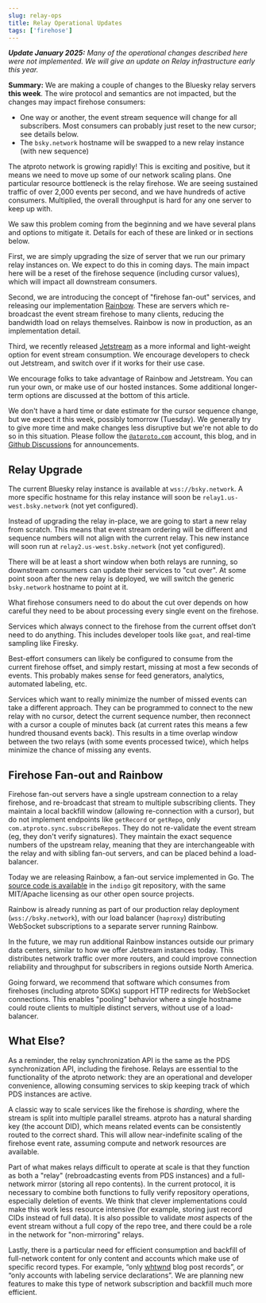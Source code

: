 ```yaml
---
slug: relay-ops
title: Relay Operational Updates
tags: ['firehose']
---
```


_**Update January 2025:** Many of the operational changes described here were not implemented. We will give an update on Relay infrastructure early this year._

**Summary:** We are making a couple of changes to the Bluesky relay servers **this week**. The wire protocol and semantics are not impacted, but the changes may impact firehose consumers:

- One way or another, the event stream sequence will change for all subscribers. Most consumers can probably just reset to the new cursor; see details below.
- The `bsky.network` hostname will be swapped to a new relay instance (with new sequence)

The atproto network is growing rapidly! This is exciting and positive, but it means we need to move up some of our network scaling plans. One particular resource bottleneck is the relay firehose. We are seeing sustained traffic of over 2,000 events per second, and we have hundreds of active consumers. Multiplied, the overall throughput is hard for any one server to keep up with.

We saw this problem coming from the beginning and we have several plans and options to mitigate it. Details for each of these are linked or in sections below.

First, we are simply upgrading the size of server that we run our primary relay instances on. We expect to do this in coming days. The main impact here will be a reset of the firehose sequence (including cursor values), which will impact all downstream consumers.

Second, we are introducing the concept of "firehose fan-out" services, and releasing our implementation [Rainbow](https://github.com/bluesky-social/indigo/tree/main/cmd/rainbow). These are servers which re-broadcast the event stream firehose to many clients, reducing the bandwidth load on relays themselves. Rainbow is now in production, as an implementation detail.

Third, we recently released [Jetstream](https://docs.bsky.app/blog/jetstream) as a more informal and light-weight option for event stream consumption. We encourage developers to check out Jetstream, and switch over if it works for their use case.

We encourage folks to take advantage of Rainbow and Jetstream. You can run your own, or make use of our hosted instances. Some additional longer-term options are discussed at the bottom of this article.

We don't have a hard time or date estimate for the cursor sequence change, but we expect it this week, possibly tomorrow (Tuesday). We generally try to give more time and make changes less disruptive but we're not able to do so in this situation. Please follow the [`@atproto.com`](https://bsky.app/profile/atproto.com) account, this blog, and in [Github Discussions](https://github.com/bluesky-social/atproto/discussions) for announcements.

## Relay Upgrade

The current Bluesky relay instance is available at `wss://bsky.network`. A more specific hostname for this relay instance will soon be `relay1.us-west.bsky.network` (not yet configured).

Instead of upgrading the relay in-place, we are going to start a new relay from scratch. This means that event stream ordering will be different and sequence numbers will not align with the current relay. This new instance will soon run at `relay2.us-west.bsky.network` (not yet configured).

There will be at least a short window when both relays are running, so downstream consumers can update their services to "cut over". At some point soon after the new relay is deployed, we will switch the generic `bsky.network` hostname to point at it.

What firehose consumers need to do about the cut over depends on how careful they need to be about processing every single event on the firehose.

Services which always connect to the firehose from the current offset don’t need to do anything. This includes developer tools like `goat`, and real-time sampling like Firesky.

Best-effort consumers can likely be configured to consume from the current firehose offset, and simply restart, missing at most a few seconds of events. This probably makes sense for feed generators, analytics, automated labeling, etc.

Services which want to really minimize the number of missed events can take a different approach. They can be programmed to connect to the new relay with no cursor, detect the current sequence number, then reconnect with a cursor a couple of minutes back (at current rates this means a few hundred thousand events back). This results in a time overlap window between the two relays (with some events processed twice), which helps minimize the chance of missing any events.

## Firehose Fan-out and Rainbow

Firehose fan-out servers have a single upstream connection to a relay firehose, and re-broadcast that stream to multiple subscribing clients. They maintain a local backfill window (allowing re-connection with a cursor), but do not implement endpoints like `getRecord` or `getRepo`, only `com.atproto.sync.subscribeRepos`. They do not re-validate the event stream (eg, they don't verify signatures). They maintain the exact sequence numbers of the upstream relay, meaning that they are interchangeable with the relay and with sibling fan-out servers, and can be placed behind a load-balancer.

Today we are releasing Rainbow, a fan-out service implemented in Go. The [source code is available](https://github.com/bluesky-social/indigo/tree/main/cmd/rainbow) in the `indigo` git repository, with the same MIT/Apache licensing as our other open source projects.

Rainbow is already running as part of our production relay deployment (`wss://bsky.network`), with our load balancer (`haproxy`) distributing WebSocket subscriptions to a separate server running Rainbow.

In the future, we may run additional Rainbow instances outside our primary data centers, similar to how we offer Jetstream instances today. This distributes network traffic over more routers, and could improve connection reliability and throughput for subscribers in regions outside North America.

Going forward, we recommend that software which consumes from firehoses (including atproto SDKs) support HTTP redirects for WebSocket connections. This enables "pooling" behavior where a single hostname could route clients to multiple distinct servers, without use of a load-balancer.

## What Else?

As a reminder, the relay synchronization API is the same as the PDS synchronization API, including the firehose. Relays are essential to the functionality of the atproto network: they are an operational and developer convenience, allowing consuming services to skip keeping track of which PDS instances are active.

A classic way to scale services like the firehose is *sharding*, where the stream is split into multiple parallel streams. atproto has a natural sharding key (the account DID), which means related events can be consistently routed to the correct shard. This will allow near-indefinite scaling of the firehose event rate, assuming compute and network resources are available.

Part of what makes relays difficult to operate at scale is that they function as both a "relay" (rebroadcasting events from PDS instances) and a full-network mirror (storing all repo contents). In the current protocol, it is necessary to combine both functions to fully verify repository operations, especially deletion of events. We think that clever implementations could make this work less resource intensive (for example, storing just record CIDs instead of full data). It is also possible to validate *most* aspects of the event stream without a full copy of the repo tree, and there could be a role in the network for "non-mirroring" relays.

Lastly, there is a particular need for efficient consumption and backfill of full-network content for only content and accounts which make use of specific record types. For example, “only [whtwnd](https://whtwnd.com/) blog post records”, or “only accounts with labeling service declarations”. We are planning new features to make this type of network subscription and backfill much more efficient.
